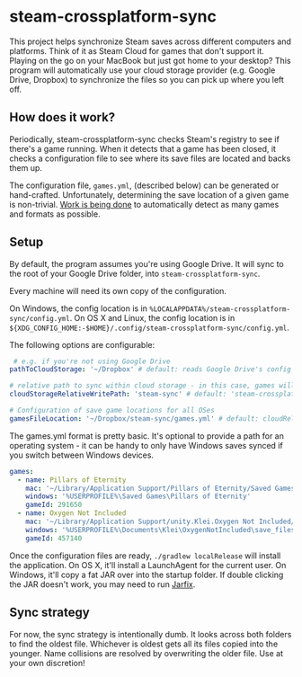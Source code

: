# steam-crossplatform-sync

This project helps synchronize Steam saves across different computers and
platforms. Think of it as Steam Cloud for games that don't support it. Playing
on the go on your MacBook but just got home to your desktop? This program will
automatically use your cloud storage provider (e.g. Google Drive, Dropbox) to
synchronize the files so you can pick up where you left off.

## How does it work?

Periodically, steam-crossplatform-sync checks Steam's registry to see if there's
a game running. When it detects that a game has been closed, it checks a
configuration file to see where its save files are located and backs them up.

The configuration file, `games.yml`, (described below) can be generated or
hand-crafted. Unfortunately, determining the save location of a given
game is non-trivial. [Work is being done][work] to automatically detect as many
games and formats as possible.

[work]: https://github.com/selesse/steam-crossplatform-sync/blob/main/steam-config-reader/src/test/resources/game-installation-paths.yml

## Setup

By default, the program assumes you're using Google Drive. It will sync to the
root of your Google Drive folder, into `steam-crossplatform-sync`.

Every machine will need its own copy of the configuration.

On Windows, the config location is in `%LOCALAPPDATA%/steam-crossplatform-sync/config.yml`. On OS X and Linux, the
config location is in `${XDG_CONFIG_HOME:-$HOME}/.config/steam-crossplatform-sync/config.yml`.

The following options are configurable:

```yml
 # e.g. if you're not using Google Drive
pathToCloudStorage: '~/Dropbox' # default: reads Google Drive's config to find your Drive location

# relative path to sync within cloud storage - in this case, games will be synced into ~/Dropbox/steam-sync
cloudStorageRelativeWritePath: 'steam-sync' # default: 'steam-crossplatform-sync'

# Configuration of save game locations for all OSes
gamesFileLocation: '~/Dropbox/steam-sync/games.yml' # default: cloudRelativeWritePath/games.yml
```

The games.yml format is pretty basic. It's optional to provide a path for
an operating system - it can be handy to only have Windows saves synced if
you switch between Windows devices.

```yml
games:
  - name: Pillars of Eternity
    mac: '~/Library/Application Support/Pillars of Eternity/Saved Games'
    windows: '%USERPROFILE%\Saved Games\Pillars of Eternity'
    gameId: 291650
  - name: Oxygen Not Included
    mac: '~/Library/Application Support/unity.Klei.Oxygen Not Included/save_files'
    windows: '%USERPROFILE%\Documents\Klei\OxygenNotIncluded\save_files'
    gameId: 457140
```

Once the configuration files are ready, `./gradlew localRelease` will install
the application. On OS X, it'll install a LaunchAgent for the current user. On
Windows, it'll copy a fat JAR over into the startup folder. If double clicking
the JAR doesn't work, you may need to run [Jarfix][jarfix].

[jarfix]: https://johann.loefflmann.net/en/software/jarfix/index.html

## Sync strategy

For now, the sync strategy is intentionally dumb. It looks across both folders
to find the oldest file. Whichever is oldest gets all its files copied into
the younger. Name collisions are resolved by overwriting the older file.
Use at your own discretion!
